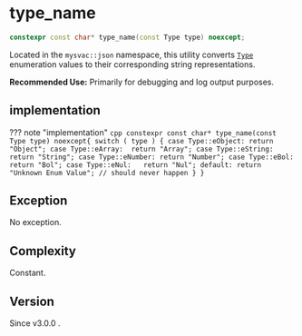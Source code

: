 # **type_name**

```cpp
constexpr const char* type_name(const Type type) noexcept;
```

Located in the `mysvac::json` namespace, this utility converts [`Type`](./Type.md) enumeration values to their corresponding string representations.

**Recommended Use:** Primarily for debugging and log output purposes.

## implementation

??? note "implementation"
    ```cpp
    constexpr const char* type_name(const Type type) noexcept{
        switch ( type ) {
            case Type::eObject: return "Object";
            case Type::eArray:  return "Array";
            case Type::eString: return "String";
            case Type::eNumber: return "Number";
            case Type::eBol:   return "Bol";
            case Type::eNul:   return "Nul";
            default: return "Unknown Enum Value"; // should never happen
        }
    }
    ```

## Exception

No exception.

## Complexity

Constant.

## Version

Since v3.0.0 .

